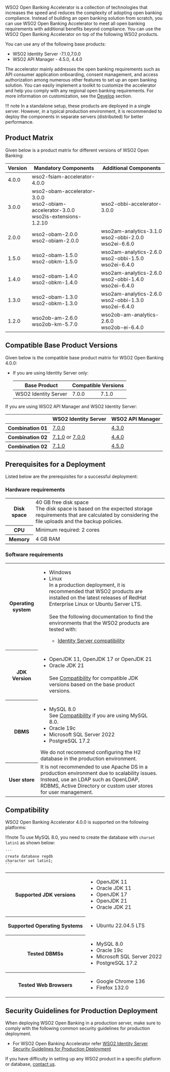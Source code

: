 WSO2 Open Banking Accelerator is a collection of technologies that increases the speed and reduces the complexity of 
adopting open banking compliance. Instead of building an open banking solution from scratch, you can use WSO2 Open
Banking Accelerator to meet all open banking requirements with additional benefits beyond compliance. You can use the 
WSO2 Open Banking Accelerator on top of the following WSO2 products.

You can use any of the following base products:

- WSO2 Identity Server -7.1.0,7.0.0
- WSO2 API Manager - 4.5.0, 4.4.0

The accelerator mainly addresses the open banking requirements such as API consumer application onboarding, consent 
management, and access authorization among numerous other features to set up an open banking solution. You can easily 
implement a toolkit to customize the accelerator and help you comply with any regional open banking requirements. For 
more information on customization, see the [Develop](../develop/open-banking-gateway.md) section.

!!! note
    In a standalone setup, these products are deployed in a single server. However, in a typical production environment, 
    it is recommended to deploy the components in separate servers (distributed) for better performance.

## Product Matrix

Given below is a product matrix for different versions of WSO2 Open Banking:

| Version | Mandatory Components                                                                          | Additional Components |
|---------|-----------------------------------------------------------------------------------------------| ----------------------|
| 4.0.0   | wso2-fsiam-accelerator-4.0.0                                                                   | |
| 3.0.0   | wso2-obam-accelerator-3.0.0 <br/> wso2-obiam-accelerator-3.0.0 <br/>wso2is-extensions-1.2.10 | wso2-obbi-accelerator-3.0.0 |
| 2.0.0   | wso2-obam-2.0.0 <br/> wso2-obiam-2.0.0                                                        | wso2am-analytics-3.1.0 <br/> wso2-obbi-2.0.0 <br/> wso2ei-6.6.0 |
| 1.5.0   | wso2-obam-1.5.0 <br/> wso2-obkm-1.5.0                                                         | wso2am-analytics-2.6.0 <br/> wso2-obbi-1.5.0 <br/> wso2ei-6.4.0 |
| 1.4.0   | wso2-obam-1.4.0 <br/> wso2-obkm-1.4.0                                                         | wso2am-analytics-2.6.0 <br/> wso2-obbi-1.4.0 <br/> wso2ei-6.4.0 |
| 1.3.0   | wso2-obam-1.3.0 <br/> wso2-obkm-1.3.0                                                         | wso2am-analytics-2.6.0 <br/> wso2-obbi-1.3.0 <br/> wso2ei-6.4.0 |
| 1.2.0   | wso2ob-am-2.6.0 <br/> wso2ob-km-5.7.0                                                         | wso2ob-am-analytics-2.6.0 <br/> wso2ob-ei-6.4.0|

## Compatible Base Product Versions

Given below is the compatible base product matrix for WSO2 Open Banking 4.0.0:

- If you are using Identity Server only:
   <table>
      <thead>
      <tr>
         <th rowspan="2" style="text-align: center">Base Product</th>
         <th colspan="2" style="text-align: center">Compatible Versions</th>
      </tr>
      </thead>
      <tbody>
      <tr>
         <td>WSO2 Identity Server</td>
         <td>7.0.0</td>
         <td>7.1.0</td>
      </tr>
      </tbody>
   </table>

If you are using WSO2 API Manager and WSO2 Identity Server:

   <table>
      <tr>
         <th></th>
         <th>WSO2 Identity Server</th>
         <th>WSO2 API Manager</th>
      </tr>
      <tbody>
      <tr>
         <th>Combination 01</th>
         <td><a href="https://wso2.com/identity-and-access-management/previous-releases/">7.0.0</a></td>
         <td><a href="https://wso2.com/api-management/previous-releases/">4.3.0</a></td>
      </tr>
      <tr>
         <th>Combination 02<br></th>
         <td><a href="https://wso2.com/identity-and-access-management/">7.1.0</a> or <a href="https://wso2.com/identity-and-access-management/previous-releases/">7.0.0</a></td>
         <td><a href="https://wso2.com/api-manager/">4.4.0</a></td></td>
      </tr>
      <tr>
         <th>Combination 02<br></th>
         <td><a href="https://wso2.com/identity-and-access-management/">7.1.0</a></td>
         <td><a href="https://wso2.com/api-manager/">4.5.0</a></td></td>
      </tr>
      </tbody>
</table>

## Prerequisites for a Deployment

Listed below are the prerequisites for a successful deployment:

### Hardware requirements 

<table>
   <tbody>
      <tr>
         <th>Disk space</th>
         <td>
            40 GB free disk space <br/> The disk space is based on the expected storage requirements that are calculated by considering the file uploads and the backup policies.
         </td>
      </tr>
      <tr>
         <th>CPU</th>
         <td>
            Minimum required: 2 cores
         </td>
      </tr>
      <tr>
         <th>Memory</th>
         <td>
            4 GB RAM
         </td>
      </tr>
   </tbody>
</table>

### Software requirements

<table>
   <tbody>
      <tr>
         <th>Operating system</th>
         <td>
            <ul>
               <li>Windows </li>
               <li>Linux </li>
               In a production deployment, it is recommended that WSO2 products are installed on the latest releases of RedHat Enterprise Linux or Ubuntu Server LTS. 
               <br/> <br/>
               See the following documentation to find the environments that the WSO2 products are tested with:
               <ul>
                  <li> <a href="https://is.docs.wso2.com/en/5.11.0/setup/environment-compatibility/">Identity Server compatibility</a></li>
                  <!--<li> <a href="https://apim.docs.wso2.com/en/latest/install-and-setup/setup/reference/product-compatibility/">API Manager compatibility</a></li>-->
               </ul>
            </ul>
         </td>
      </tr>
      <tr>
         <th>JDK Version</th>
         <td>
            <ul>
               <li>OpenJDK 11, OpenJDK 17 or OpenJDK 21</li>
               <li>Oracle JDK 21</li><br>See <a href="https://ob.docs.wso2.com/en/latest/install-and-setup/prerequisites/#compatibility">Compatibility</a> for compatible JDK versions based on the base product versions.
            </ul>
         <td>  
      </tr>
      <tr>
         <th>DBMS</th>
         <td>
            <ul>
               <li>MySQL 8.0</li> 
               See <a href="https://ob.docs.wso2.com/en/latest/install-and-setup/prerequisites/#compatibility">Compatibility</a> if you are using MySQL 8.0.
               <li>Oracle 19c</li>
               <li>Microsoft SQL Server 2022</li>
               <li> PostgreSQL 17.2</li>
            </ul>
            We do not recommend configuring the H2 database in the production environment.
         <td>   
      </tr>
      <tr>
         <th> User store</th>
         <td> It is not recommended to use Apache DS in a production environment due to scalability issues. Instead, use an LDAP such as OpenLDAP, RDBMS, Active Directory or custom user stores for user management.</td>
      </tr>
   </tbody>
</table>

## Compatibility 

WSO2 Open Banking Accelerator 4.0.0 is supported on the following platforms:

<!--!!!info
    If you are using **WSO2 Identity Server 6.0.0** and **WSO2 API Manager 4.2.0** as the base products, it is recommended to use OpenJDK 17. For other base products, use OpenJDK 11.
-->
!!!note
    To use MySQL 8.0, you need to create the database with `charset latin1` as shown below:

    ```
    create database regdb
    character set latin1;
    ```

<table>
   <tbody>
      <tr>
         <th>Supported JDK versions</th>
         <td>
            <ul>
               <li>
                  OpenJDK 11
               </li>
               <li>
                  Oracle JDK 11
               </li>
               <li>
                  OpenJDK 17
               </li>
               <li>
                  OpenJDK 21
               </li>
               <li>
                  Oracle JDK 21
               </li>
            </ul>
         </td>
      </tr>
      <tr>
         <th>Supported Operating Systems</th>
         <td>
            <ul>
               <li>
                  Ubuntu 22.04.5 LTS
               </li>
               <!--<li>
                  Windows Server 2016
               </li>-->
            </ul>
         </td>
      </tr>
      <tr>
         <th>Tested DBMSs</th>
         <td>
            <ul>
               <li>
                  MySQL 8.0
               </li>
               <li>
                  Oracle 19c
               </li>
               <li>
                  Microsoft SQL Server 2022
               </li>
               <li>
                  PostgreSQL 17.2
               </li>
            </ul>
         </td>
      </tr>
      <tr>
         <th>Tested Web Browsers</th>
         <td>
            <ul>
               <li>
                  Google Chrome 136
               </li>
               <li>
                  Firefox 132.0
               </li>
            </ul>
         </td>
      </tr>
   </tbody>
</table>

## Security Guidelines for Production Deployment

When deploying WSO2 Open Banking in a production server, make sure to comply with the following common security guidelines for production deployment. 

 - For WSO2 Open Banking Accelerator refer [WSO2 Identity Server Security Guidelines for Production Deployment](https://is.docs.wso2.com/en/latest/deploy/security/security-guidelines-for-production-deployment/)
 <!-- For WSO2 Open Banking API Manager Accelerator refer [WSO2 API Manager Security Guidelines for Production Deployment](https://apim.docs.wso2.com/en/latest/install-and-setup/setup/deployment-best-practices/security-guidelines-for-production-deployment/#api-m-runtime-security)-->

If you have difficulty in setting up any WSO2 product in a specific platform or database,
[contact us](https://wso2.com/subscription/).
